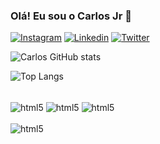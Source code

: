### Olá! Eu sou o Carlos Jr 👋

[![Instagram](https://img.shields.io/badge/Instagram-E4405F?style=for-the-badge&logo=instagram&logoColor=white)](https://www.instagram.com/carlosjrdev/)
[![Linkedin](https://img.shields.io/badge/LinkedIn-0077B5?style=for-the-badge&logo=linkedin&logoColor=white)](https://www.linkedin.com/in/carlos-jr-2282a2235/)
[![Twitter](https://img.shields.io/badge/Twitter-1DA1F2?style=for-the-badge&logo=twitter&logoColor=white)](https://twitter.com/carlosjrdev)

![Carlos GitHub stats](https://github-readme-stats.vercel.app/api?username=carlosjrdev&show_icons=true&theme=dark)

![Top Langs](https://github-readme-stats.vercel.app/api/top-langs/?username=carlosjrdev&theme=dark)

<div style="display": inline_block"><br/>
  <img align="center" alt="html5" src="https://img.shields.io/badge/HTML5-E34F26?style=for-the-badge&logo=html5&logoColor=white" />
  <img align="center" alt="html5" src="https://img.shields.io/badge/CSS3-1572B6?style=for-the-badge&logo=css3&logoColor=white" />
  <img align="center" alt="html5" src="https://img.shields.io/badge/JavaScript-F7DF1E?style=for-the-badge&logo=javascript&logoColor=black" />
</div>
        
<div style="display": inline_block"><br/>
  <img align="center" alt="html5" src="https://img.shields.io/badge/Figma-F24E1E?style=for-the-badge&logo=figma&logoColor=white" />
</div>                                                                                                                                      
                                                                                                                                     
